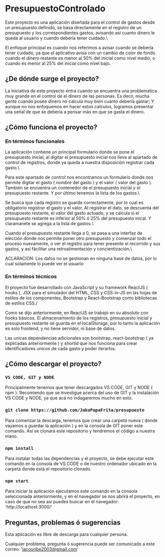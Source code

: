 # PresupuestoControlado

Este proyecto es una aplicación diseñada para el control de gastos desde un presupuesto definido, se basa directamente en el registro de un presupuesto y los correspondientes gastos, avisando así cuanto dinero le queda al usuario y cuando debería tener cuidado.\

El enfoque principal es cuando nos referimos a avisar cuando se debería tener cuidado, ya que el aplicativo avisa con un cambio de color de fondo cuando el dinero restante es menor al 50% del inicial como nivel medio, o cuando es menor al 25% del inicial como nivel bajo.

## ¿De dónde surge el proyecto?

La iniciativa de este proyecto entra cuando se encuentra una problematica muy grande en el control de el dinero de las personas. Es decir, mucha gente cuando posee dinero no calcula muy bien cuanto debería gastar; Y aunque no nos enfoquemos en hacer estos calculos, logramos presentar una señal de que se debería a pensar más en que se gasta el dinero.

## ¿Cómo funciona el proyecto?

### En términos funcionales

La aplicación contiene un principal formulario donde se pone el presupuesto inicial, al digitar el presupuesto inicial nos lleva al apartado de control de registros, donde ya queda a nuestra disposición registrar cada gasto.\ 

Para este apartado de control nos encontramos un formulario donde nos permite digitar el gasto ( nombre del gasto ) y el valor ( valor del gasto ). También se encuentra un contenedor de el presupuesto inicial y el presupuesto restante. Y por último tenemos la lista de los gastos.\ 

Se busca que cada registro se guarde correctamente, por lo cual es obligatorio registrar el gasto y el valor. Al registrar el dato, se descuenta del presupuesto restante, el valor del gasto actuado, y se calcula si el presupuesto restante es inferior al 50% ó 25% del presupuesto inical. Y claramanete se agrega a la lista de gastos.\ 

Cuando el presupuesto restante llega a 0, se pasa a una interfaz de elección donde nos permite poner otro presupuesto y comenzar todo el proceso nuevamente, o ver el registro para tener presente el recorrido y sus gastos, y así fácilitar una retroalimentación y concientización.\

ACLARACION: Los datos no se gestionan en ninguna base de datos, por lo cual solamente lo puede ver el usuario

### En términos técnicos

El proyecto fue desarrollado con JavaScript y su framework ReactJS ( hooks ), JSX para el simulador del HTML, CSS y CSS-in-JS en las hojas de estilos de los componentes, Bootstrap y React-Bootstrap como bibliotecas de estilos CSS./

Como se dijo anteriormente, en ReactJS se trabajó en su absoluto con hooks básicos. El almacenamiento de los registros, presupuesto inicial y presupuesto restante se guarda en el localStorage, por lo tanto la aplicación es solo frontend, y no tiene servidor, ni base de datos.

Las unicas dependencias adicionales son bootstrap, react-bootstrap ( ya explicadas anteriormente ) y shortid que nos funciona para crear identificadores unicos de cada gasto y poder iterarlos.

## ¿Cómo descargar el proyecto?

### `VS CODE, GIT y NODE`

Principalmente tenemos que tener descargados VS CODE, GIT y NODE ( npm ).
Recomiendo que se investigue acerca del uso de GIT y la instalación VS CODE y NODE, ya que acá no indagaremos mucho en esto.

### `git clone https://github.com/JakoPapaFrita/presupuesto`

Para comenzar la descarga, tenemos que crear una carpeta nueva ( donde vayamos a guardar la aplicación ) y en la consola de GIT poner este comando. Así se clonará este repositorio y tendremos el código a nuestra mano.

### `npm install`

Para instalar todas las dependencias y el proyecto, se debe ejecutar este comando en la consola de VS CODE o de nuestro ordenador ubicado en la carpeta donde está el repositorio clonado.

### `npm start`

Para iniciar la aplicación ejecutamos este comando en la consola seleccionada anteriormente, y en el navegador se nos abrirá el proyecto, en caso de que no sea así puedes buscar en el navegador: 'http://localhost:3000/'

## Preguntas, problemas ó sugerencias

Esta aplicación es libre de descarga para cualquier persona.

Cualquier problema, pregunta ó sugerencia puede ser comunicado a este correo: 'jacouribe2003@gmail.com'



